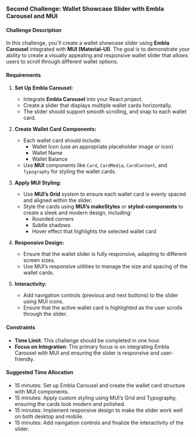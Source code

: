 ### Second Challenge: Wallet Showcase Slider with Embla Carousel and MUI

#### Challenge Description

In this challenge, you'll create a wallet showcase slider using **Embla Carousel** integrated with **MUI (Material-UI)**. The goal is to demonstrate your ability to create a visually appealing and responsive wallet slider that allows users to scroll through different wallet options.

#### Requirements

1. **Set Up Embla Carousel:**
   - Integrate **Embla Carousel** into your React project.
   - Create a slider that displays multiple wallet cards horizontally.
   - The slider should support smooth scrolling, and snap to each wallet card.

2. **Create Wallet Card Components:**
   - Each wallet card should include:
     - Wallet Icon (use an appropriate placeholder image or icon)
     - Wallet Name
     - Wallet Balance
   - Use **MUI** components like `Card`, `CardMedia`, `CardContent`, and `Typography` for styling the wallet cards.

3. **Apply MUI Styling:**
   - Use **MUI’s Grid** system to ensure each wallet card is evenly spaced and aligned within the slider.
   - Style the cards using **MUI’s makeStyles** or **styled-components** to create a sleek and modern design, including:
     - Rounded corners
     - Subtle shadows
     - Hover effect that highlights the selected wallet card

4. **Responsive Design:**
   - Ensure that the wallet slider is fully responsive, adapting to different screen sizes.
   - Use MUI’s responsive utilities to manage the size and spacing of the wallet cards.

5. **Interactivity:**
   - Add navigation controls (previous and next buttons) to the slider using MUI icons.
   - Ensure that the active wallet card is highlighted as the user scrolls through the slider.

#### Constraints

- **Time Limit**: This challenge should be completed in one hour.
- **Focus on Integration**: The primary focus is on integrating Embla Carousel with MUI and ensuring the slider is responsive and user-friendly.

#### Suggested Time Allocation

- 15 minutes: Set up Embla Carousel and create the wallet card structure with MUI components.
- 15 minutes: Apply custom styling using MUI’s Grid and Typography, ensuring the cards look modern and polished.
- 15 minutes: Implement responsive design to make the slider work well on both desktop and mobile.
- 15 minutes: Add navigation controls and finalize the interactivity of the slider.